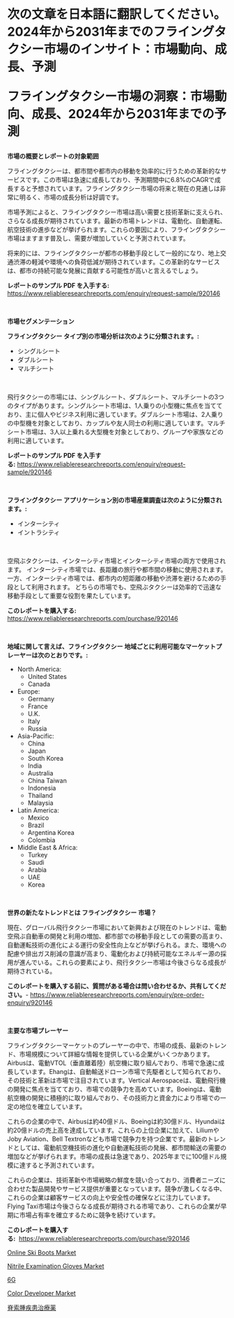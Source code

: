 <p><h1>次の文章を日本語に翻訳してください。2024年から2031年までのフライングタクシー市場のインサイト：市場動向、成長、予測

フライングタクシー市場の洞察：市場動向、成長、2024年から2031年までの予測</h1></p><p><strong>市場の概要とレポートの対象範囲</strong></p>
<p><p>フライングタクシーは、都市間や都市内の移動を効率的に行うための革新的なサービスです。この市場は急速に成長しており、予測期間中に6.8%のCAGRで成長すると予想されています。フライングタクシー市場の将来と現在の見通しは非常に明るく、市場の成長分析は好調です。</p><p>市場予測によると、フライングタクシー市場は高い需要と技術革新に支えられ、さらなる成長が期待されています。最新の市場トレンドは、電動化、自動運転、航空技術の進歩などが挙げられます。これらの要因により、フライングタクシー市場はますます普及し、需要が増加していくと予測されています。</p><p>将来的には、フライングタクシーが都市の移動手段として一般的になり、地上交通渋滞の軽減や環境への負荷低減が期待されています。この革新的なサービスは、都市の持続可能な発展に貢献する可能性が高いと言えるでしょう。</p></p>
<p><strong>レポートのサンプル PDF を入手する:</strong> <a href="https://www.reliableresearchreports.com/enquiry/request-sample/920146">https://www.reliableresearchreports.com/enquiry/request-sample/920146</a></p>
<p>&nbsp;</p>
<p><strong>市場セグメンテーション</strong></p>
<p><strong>フライングタクシー タイプ別の市場分析は次のように分類されます。:</strong></p>
<p><ul><li>シングルシート</li><li>ダブルシート</li><li>マルチシート</li></ul></p>
<p>&nbsp;</p>
<p><p>飛行タクシーの市場には、シングルシート、ダブルシート、マルチシートの3つのタイプがあります。シングルシート市場は、1人乗りの小型機に焦点を当てており、主に個人やビジネス利用に適しています。ダブルシート市場は、2人乗りの中型機を対象としており、カップルや友人同士の利用に適しています。マルチシート市場は、3人以上乗れる大型機を対象としており、グループや家族などの利用に適しています。</p></p>
<p><strong>レポートのサンプル PDF を入手する:</strong>&nbsp;<a href="https://www.reliableresearchreports.com/enquiry/request-sample/920146">https://www.reliableresearchreports.com/enquiry/request-sample/920146</a></p>
<p>&nbsp;</p>
<p><strong> フライングタクシー アプリケーション別の市場産業調査は次のように分類されます。:</strong></p>
<p><ul><li>インターシティ</li><li>イントラシティ</li></ul></p>
<p>&nbsp;</p>
<p><p>空飛ぶタクシーは、インターシティ市場とインターシティ市場の両方で使用されます。 インターシティ市場では、長距離の旅行や都市間の移動に使用されます。 一方、インターシティ市場では、都市内の短距離の移動や渋滞を避けるための手段として利用されます。 どちらの市場でも、空飛ぶタクシーは効率的で迅速な移動手段として重要な役割を果たしています。</p></p>
<p><strong>このレポートを購入する:</strong>&nbsp; <a href="https://www.reliableresearchreports.com/purchase/920146">https://www.reliableresearchreports.com/purchase/920146</a></p>
<p>&nbsp;</p>
<p><strong>地域に関して言えば、フライングタクシー 地域ごとに利用可能なマーケットプレーヤーは次のとおりです。:</strong></p>
<p><ul>
    <li>
        North America:
        <ul>
            <li>United States</li>
            <li>Canada</li>
        </ul>
    </li>
    <li>
        Europe:
        <ul>
            <li>Germany</li>
            <li>France</li>
            <li>U.K.</li>
            <li>Italy</li>
            <li>Russia</li>
        </ul>
    </li>
    <li>
        Asia-Pacific:
        <ul>
            <li>China</li>
            <li>Japan</li>
            <li>South Korea</li>
            <li>India</li>
            <li>Australia</li>
            <li>China Taiwan</li>
            <li>Indonesia</li>
            <li>Thailand</li>
            <li>Malaysia</li>
        </ul>
    </li>
    <li>
        Latin America:
        <ul>
            <li>Mexico</li>
            <li>Brazil</li>
            <li>Argentina Korea</li>
            <li>Colombia</li>
        </ul>
    </li>
    <li>
        Middle East & Africa:
        <ul>
            <li>Turkey</li>
            <li>Saudi</li>
            <li>Arabia</li>
            <li>UAE</li>
            <li>Korea</li>
        </ul>
    </li>
    </ul></p>
<p>&nbsp;</p>
<p><strong>世界の新たなトレンドとは フライングタクシー 市場？</strong></p>
<p><p>現在、グローバル飛行タクシー市場において新興および現在のトレンドは、電動空飛ぶ自動車の開発と利用の増加、都市部での移動手段としての需要の高まり、自動運転技術の進化による運行の安全性向上などが挙げられる。また、環境への配慮や排出ガス削減の意識が高まり、電動化および持続可能なエネルギー源の採用が進んでいる。これらの要素により、飛行タクシー市場は今後さらなる成長が期待されている。</p></p>
<p><strong>このレポートを購入する前に、質問がある場合は問い合わせるか、共有してください。</strong>- <a href="https://www.reliableresearchreports.com/enquiry/pre-order-enquiry/920146">https://www.reliableresearchreports.com/enquiry/pre-order-enquiry/920146</a></p>
<p>&nbsp;</p>
<p><strong>主要な市場プレーヤー</strong></p>
<p><p>フライングタクシーマーケットのプレーヤーの中で、市場の成長、最新のトレンド、市場規模について詳細な情報を提供している企業がいくつかあります。Airbusは、電動VTOL（垂直離着陸）航空機に取り組んでおり、市場で急速に成長しています。Ehangは、自動輸送ドローン市場で先駆者として知られており、その技術と革新は市場で注目されています。Vertical Aerospaceは、電動飛行機の開発に焦点を当てており、市場での競争力を高めています。Boeingは、電動航空機の開発に積極的に取り組んでおり、その技術力と資金力により市場での一定の地位を確立しています。</p><p>これらの企業の中で、Airbusは約40億ドル、Boeingは約30億ドル、Hyundaiは約20億ドルの売上高を達成しています。これらの上位企業に加えて、LiliumやJoby Aviation、Bell Textronなども市場で競争力を持つ企業です。最新のトレンドとしては、電動航空機技術の進化や自動運転技術の発展、都市間輸送の需要の増加などが挙げられます。市場の成長は急速であり、2025年までに100億ドル規模に達すると予測されています。</p><p>これらの企業は、技術革新や市場戦略の鮮度を競い合っており、消費者ニーズに合わせた製品開発やサービス提供が重要となっています。競争が激しくなる中、これらの企業は顧客サービスの向上や安全性の確保などに注力しています。Flying Taxi市場は今後さらなる成長が期待される市場であり、これらの企業が早期に市場占有率を確立するために競争を続けています。</p></p>
<p><strong>このレポートを購入する:</strong>&nbsp;&nbsp;<a href="https://www.reliableresearchreports.com/purchase/920146">https://www.reliableresearchreports.com/purchase/920146</a></p>
<p><p><a href="https://issuu.com/reportprime-2/docs/online-ski-boots-market-size-2030.pptx">Online Ski Boots Market</a></p><p><a href="https://github.com/luckyshygirl/Market-Research-Report-List-3/blob/main/nitrile-examination-gloves-market.md">Nitrile Examination Gloves Market</a></p><p><a href="https://github.com/sougarounis/Market-Research-Report-List-2/blob/main/3663047183052.md">6G</a></p><p><a href="https://github.com/vimar16th/Market-Research-Report-List-3/blob/main/color-developer-market.md">Color Developer Market</a></p><p><a href="https://github.com/oqoeusbvpadwjs08/Market-Research-Report-List-1/blob/main/6743935183054.md">脊索腫疾患治療薬</a></p></p>